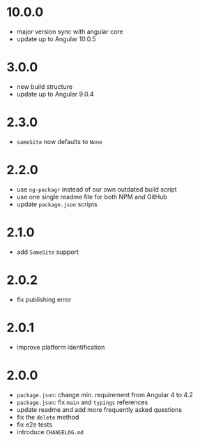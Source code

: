 # 10.0.0
- major version sync with angular core
- update up to Angular 10.0.5

# 3.0.0
- new build structure
- update up to Angular 9.0.4

# 2.3.0
- `sameSite` now defaults to `None`
 
# 2.2.0 
- use `ng-packagr` instead of our own outdated build script
- use one single readme file for both NPM and GitHub
- update `package.json` scripts

# 2.1.0
- add `SameSite` support

# 2.0.2
- fix publishing error

# 2.0.1
- improve platform identification

# 2.0.0
- `package.json`: change min. requirement from Angular 4 to 4.2
- `package.json`: fix `main` and `typings` references
- update readme and add more frequently asked questions
- fix the `delete` method
- fix e2e tests
- introduce `CHANGELOG.md`
